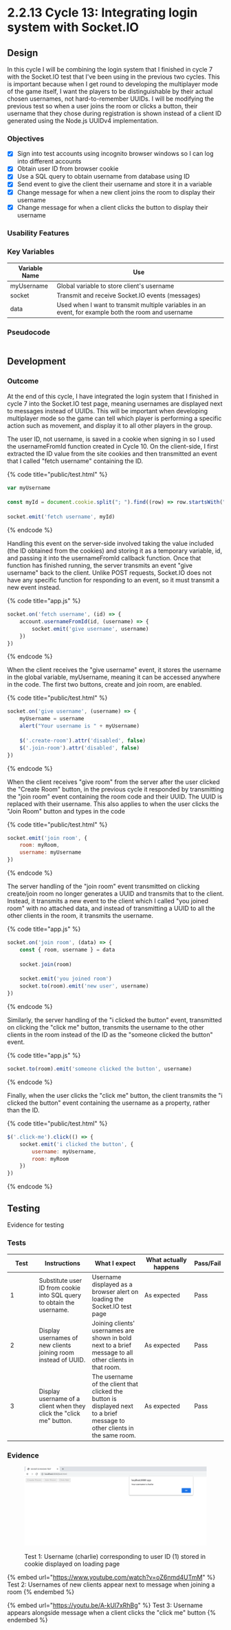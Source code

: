 # 2.2.13 Cycle 13: Integrating login system with Socket.IO

## Design

In this cycle I will be combining the login system that I finished in cycle 7 with the Socket.IO test that I've been using in the previous two cycles. This is important because when I get round to developing the multiplayer mode of the game itself, I want the players to be distinguishable by their actual chosen usernames, not hard-to-remember UUIDs. I will be modifying the previous test so when a user joins the room or clicks a button, their username that they chose during registration is shown instead of a client ID generated using the Node.js UUIDv4 implementation.

### Objectives

* [x] Sign into test accounts using incognito browser windows so I can log into different accounts
* [x] Obtain user ID from browser cookie
* [x] Use a SQL query to obtain username from database using ID
* [x] Send event to give the client their username and store it in a variable
* [x] Change message for when a new client joins the room to display their username
* [x] Change message for when a client clicks the button to display their username

### Usability Features

### Key Variables

| Variable Name | Use                                                                                                 |
| ------------- | --------------------------------------------------------------------------------------------------- |
| myUsername    | Global variable to store client's username                                                          |
| socket        | Transmit and receive Socket.IO events (messages)                                                    |
| data          | Used when I want to transmit multiple variables in an event, for example both the room and username |

### Pseudocode

```
```

## Development

### Outcome

At the end of this cycle, I have integrated the login system that I finished in cycle 7 into the Socket.IO test page, meaning usernames are displayed next to messages instead of UUIDs. This will be important when developing multiplayer mode so the game can tell which player is performing a specific action such as movement, and display it to all other players in the group.

The user ID, not username, is saved in a cookie when signing in so I used the usernameFromId function created in Cycle 10. On the client-side, I first extracted the ID value from the site cookies and then transmitted an event that I called "fetch username" containing the ID.

{% code title="public/test.html" %}
```javascript
var myUsername

const myId = document.cookie.split("; ").find((row) => row.startsWith("id=")) ?.split("=")[1];
        
socket.emit('fetch username', myId)
```
{% endcode %}

Handling this event on the server-side involved taking the value included (the ID obtained from the cookies) and storing it as a temporary variable, id, and passing it into the usernameFromId callback function. Once that function has finished running, the server transmits an event "give username" back to the client. Unlike POST requests, Socket.IO does not have any specific function for responding to an event, so it must transmit a new event instead.

{% code title="app.js" %}
```javascript
socket.on('fetch username', (id) => {
    account.usernameFromId(id, (username) => {
        socket.emit('give username', username)
    })
})
```
{% endcode %}

When the client receives the "give username" event, it stores the username in the global variable, myUsername, meaning it can be accessed anywhere in the code. The first two buttons, create and join room, are enabled.

{% code title="public/test.html" %}
```javascript
socket.on('give username', (username) => {
    myUsername = username
    alert("Your username is " + myUsername)

    $('.create-room').attr('disabled', false)
    $('.join-room').attr('disabled', false)
})
```
{% endcode %}

When the client receives "give room" from the server after the user clicked the "Create Room" button, in the previous cycle it responded by transmitting the "join room" event containing the room code and their UUID. The UUID is replaced with their username. This also applies to when the user clicks the "Join Room" button and types in the code

{% code title="public/test.html" %}
```javascript
socket.emit('join room', {
    room: myRoom,
    username: myUsername
})
```
{% endcode %}

The server handling of the "join room" event transmitted on clicking create/join room no longer generates a UUID and transmits that to the client. Instead, it transmits a new event to the client which I called "you joined room" with no attached data, and instead of transmitting a UUID to all the other clients in the room, it transmits the username.

{% code title="app.js" %}
```javascript
socket.on('join room', (data) => {
    const { room, username } = data

    socket.join(room)

    socket.emit('you joined room')
    socket.to(room).emit('new user', username)
})
```
{% endcode %}

Similarly, the server handling of the "i clicked the button" event, transmitted on clicking the "click me" button, transmits the username to the other clients in the room instead of the ID as the "someone clicked the button" event.

{% code title="app.js" %}
```javascript
socket.to(room).emit('someone clicked the button', username)
```
{% endcode %}

Finally, when the user clicks the "click me" button, the client transmits the "i clicked the button" event containing the username as a property, rather than the ID.

{% code title="public/test.html" %}
```javascript
$('.click-me').click(() => {
    socket.emit('i clicked the button', {
        username: myUsername,
        room: myRoom
    })
})
```
{% endcode %}

## Testing

Evidence for testing

### Tests

<table><thead><tr><th width="95">Test</th><th width="158">Instructions</th><th width="171">What I expect</th><th width="174">What actually happens</th><th>Pass/Fail</th></tr></thead><tbody><tr><td>1</td><td>Substitute user ID from cookie into SQL query to obtain the username.</td><td>Username displayed as a browser alert on loading the Socket.IO test page</td><td>As expected</td><td>Pass</td></tr><tr><td>2</td><td>Display usernames of new clients joining room instead of UUID.</td><td>Joining clients' usernames are shown in bold next to a brief message to all other clients in that room.</td><td>As expected</td><td>Pass</td></tr><tr><td>3</td><td>Display username of a client when they click the "click me" button.</td><td>The username of the client that clicked the button is displayed next to a brief message to other clients in the same room.</td><td>As expected</td><td>Pass</td></tr></tbody></table>

### Evidence

<figure><img src="../.gitbook/assets/image (1) (2).png" alt=""><figcaption><p>Test 1: Username (charlie) corresponding to user ID (1) stored in cookie displayed on loading page</p></figcaption></figure>

{% embed url="https://www.youtube.com/watch?v=oZ6nmd4UTmM" %}
Test 2: Usernames of new clients appear next to message when joining a room
{% endembed %}

{% embed url="https://youtu.be/A-kUl7xRhBg" %}
Test 3: Username appears alongside message when a client clicks the "click me" button
{% endembed %}

